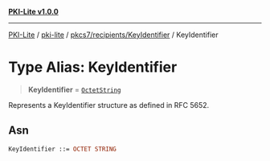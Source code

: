 [**PKI-Lite v1.0.0**](../../../../../README.md)

---

[PKI-Lite](../../../../../README.md) / [pki-lite](../../../../README.md) / [pkcs7/recipients/KeyIdentifier](../README.md) / KeyIdentifier

# Type Alias: KeyIdentifier

> **KeyIdentifier** = [`OctetString`](../../../../asn1/OctetString/classes/OctetString.md)

Represents a KeyIdentifier structure as defined in RFC 5652.

## Asn

```asn
KeyIdentifier ::= OCTET STRING
```
